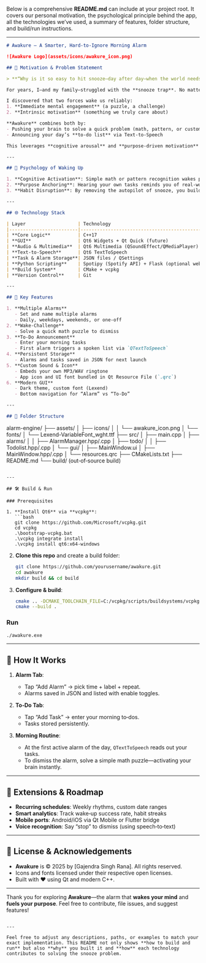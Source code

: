 Below is a comprehensive **README.md**  can include at your project root. It covers our personal motivation, the psychological principle behind the app, all the technologies we’ve used, a summary of features, folder structure, and build/run instructions.


---

```markdown
# Awakure – A Smarter, Hard‑to‑Ignore Morning Alarm  

![Awakure Logo](assets/icons/awakure_icon.png)

## 🚀 Motivation & Problem Statement

> **“Why is it so easy to hit snooze—day after day—when the world needs us to wake up on time?”**

For years, I—and my family—struggled with the **snooze trap**. No matter how early we set our alarms, we’d drift back to sleep rather than start our day. Yet, when there’s a truly “big event” (a flight, an exam, meeting someone important), we spring awake without a second thought.  

I discovered that two forces wake us reliably:
1. **Immediate mental engagement** (a puzzle, a challenge)  
2. **Intrinsic motivation** (something we truly care about)

**Awakure** combines both by:
- Pushing your brain to solve a quick problem (math, pattern, or custom “wake‑task”)  
- Announcing your day’s **to‑do list** via Text‑to‑Speech  

This leverages **cognitive arousal** and **purpose‑driven motivation** to break the snooze habit.

---

## 🧠 Psychology of Waking Up

1. **Cognitive Activation**: Simple math or pattern recognition wakes prefrontal cortex, halting the sleep inertia loop.  
2. **Purpose Anchoring**: Hearing your own tasks reminds you of real‑world stakes.  
3. **Habit Disruption**: By removing the autopilot of snooze, you build a new ritual of waking with intention.

---

## 🌐 Technology Stack

| Layer                   | Technology                                                                 |
|-------------------------|----------------------------------------------------------------------------|
| **Core Logic**          | C++17                                                                      |
| **GUI**                 | Qt6 Widgets + Qt Quick (future)                                             |
| **Audio & Multimedia**  | Qt6 Multimedia (QSoundEffect/QMediaPlayer)                                  |
| **Text‑to‑Speech**      | Qt6 TextToSpeech                                                           |
| **Task & Alarm Storage**| JSON files / QSettings                                                     |
| **Python Scripting**    | Spotipy (Spotify API) + Flask (optional web callback)                      |
| **Build System**        | CMake + vcpkg                                                              |
| **Version Control**     | Git                                                                        |

---

## 🌟 Key Features

1. **Multiple Alarms**  
   - Set and name multiple alarms  
   - Daily, weekdays, weekends, or one‑off  
2. **Wake‑Challenge**  
   - Solve a quick math puzzle to dismiss  
3. **To‑Do Announcement**  
   - Enter your morning tasks  
   - First alarm triggers a spoken list via `QTextToSpeech`  
4. **Persistent Storage**  
   - Alarms and tasks saved in JSON for next launch  
5. **Custom Sound & Icon**  
   - Embeds your own MP3/WAV ringtone  
   - App icon and UI font bundled in Qt Resource File (`.qrc`)  
6. **Modern GUI**  
   - Dark theme, custom font (Lexend)  
   - Bottom navigation for “Alarm” vs “To‑Do”  

---

## 📁 Folder Structure

```

alarm-engine/
├── assets/
│   ├── icons/
│   │   └── awakure\_icon.png
│   └── fonts/
│       └── Lexend-VariableFont\_wght.ttf
├── src/
│   ├── main.cpp
│   ├── alarms/
│   │   ├── AlarmManager.hpp/.cpp
│   ├── todo/
│   │   ├── Todolist.hpp/.cpp
│   └── gui/
│       ├── MainWindow\.ui
│       ├── MainWindow\.hpp/.cpp
│       └── resources.qrc
├── CMakeLists.txt
├── README.md
└── build/ (out‑of‑source build)

````

---

## 🛠️ Build & Run

### Prerequisites

1. **Install Qt6** via **vcpkg**:
   ```bash
   git clone https://github.com/Microsoft/vcpkg.git
   cd vcpkg
   .\bootstrap-vcpkg.bat
   .\vcpkg integrate install
   .\vcpkg install qt6:x64-windows
````

2. **Clone this repo** and create a build folder:

   ```bash
   git clone https://github.com/yourusername/awakure.git
   cd awakure
   mkdir build && cd build
   ```
3. **Configure & build**:

   ```bash
   cmake .. -DCMAKE_TOOLCHAIN_FILE=C:/vcpkg/scripts/buildsystems/vcpkg.cmake -DCMAKE_BUILD_TYPE=Release
   cmake --build .
   ```

### Run

```bash
./awakure.exe
```

---

## 🧩 How It Works

1. **Alarm Tab**:

   * Tap “Add Alarm” → pick time + label + repeat.
   * Alarms saved in JSON and listed with enable toggles.

2. **To‑Do Tab**:

   * Tap “Add Task” → enter your morning to‑dos.
   * Tasks stored persistently.

3. **Morning Routine**:

   * At the first active alarm of the day, `QTextToSpeech` reads out your tasks.
   * To dismiss the alarm, solve a simple math puzzle—activating your brain instantly.

---

## 🚀 Extensions & Roadmap

* **Recurring schedules**: Weekly rhythms, custom date ranges
* **Smart analytics**: Track wake‑up success rate, habit streaks
* **Mobile ports**: Android/iOS via Qt Mobile or Flutter bridge
* **Voice recognition**: Say “stop” to dismiss (using speech‑to‑text)

---

## 📓 License & Acknowledgements

* **Awakure** is © 2025 by \[Gajendra Singh Rana]. All rights reserved.
* Icons and fonts licensed under their respective open licenses.
* Built with ❤️ using Qt and modern C++.

---

Thank you for exploring **Awakure**—the alarm that **wakes your mind** and **fuels your purpose**. Feel free to contribute, file issues, and suggest features!

```

---

Feel free to adjust any descriptions, paths, or examples to match your exact implementation. This README not only shows **how to build and run** but also **why** you built it and **how** each technology contributes to solving the snooze problem.
```
